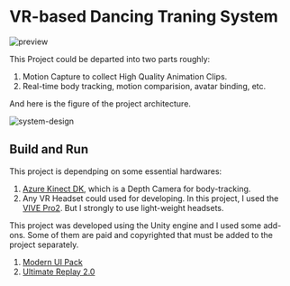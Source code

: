 # VR-based Dancing Traning System
![preview](https://portfolio-elecfrog.vercel.app/_astro/scene-binding-avatar_9fBpo.webp)

This Project could be departed into two parts roughly:

1. Motion Capture to collect High Quality Animation Clips.
2. Real-time body tracking, motion comparision, avatar binding, etc.

And here is the figure of the project architecture.

![system-design](https://portfolio-elecfrog.vercel.app/images/projects/dance/system-design.png)

## Build and Run

This project is dependping on some essential hardwares:

1. [Azure Kinect DK](https://azure.microsoft.com/en-gb/products/kinect-dk), which is a Depth Camera for body-tracking.
2. Any VR Headset could used for developing. In this project, I used the [VIVE Pro2](https://www.vive.com/uk/product/vive-pro2/overview/). But I strongly to use light-weight headsets.

This project was developed using the Unity engine and I used some add-ons. Some of them are paid and copyrighted that must be added to the project separately.

1. [Modern UI Pack](https://assetstore.unity.com/packages/tools/gui/modern-ui-pack-201717)
2. [Ultimate Replay 2.0](https://assetstore.unity.com/packages/tools/camera/ultimate-replay-2-0-178602)
